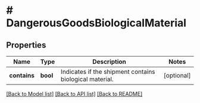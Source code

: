 # # DangerousGoodsBiologicalMaterial

## Properties

Name | Type | Description | Notes
------------ | ------------- | ------------- | -------------
**contains** | **bool** | Indicates if the shipment contains biological material. | [optional]

[[Back to Model list]](../../README.md#models) [[Back to API list]](../../README.md#endpoints) [[Back to README]](../../README.md)
